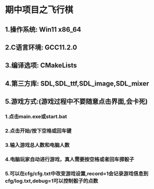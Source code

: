 # 期中项目之飞行棋
## 1.操作系统: Win11 x86_64
## 2.C语言环境: GCC11.2.0
## 3.编译选项: CMakeLists
## 4.第三方库: SDL,SDL_ttf,SDL_image,SDL_mixer
## 5.游戏方式:(游戏过程中不要随意点击界面,会卡死)
### 1.点击main.exe或start.bat
### 2.点击开始/按下空格或回车键
### 3.输入游戏总人数和电脑人数
### 4.电脑玩家自动进行游戏，真人需要按空格或者回车掷骰子
### 5.可以在cfg/cfg.txt中改变游戏设置,record=1会记录游戏信息到cfg/log.txt,debug=1可以控制骰子的点数